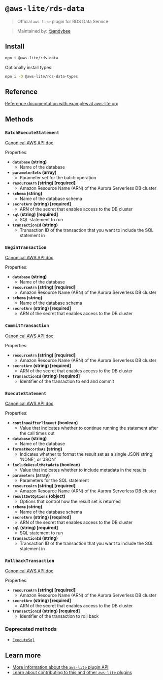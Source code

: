 # `@aws-lite/rds-data`

> Official `aws-lite` plugin for RDS Data Service

> Maintained by: [@andybee](https://github.com/andybee)


## Install

```sh
npm i @aws-lite/rds-data
```

Optionally install types:

```sh
npm i -D @aws-lite/rds-data-types
```

## Reference

[Reference documentation with examples at aws-lite.org](https://aws-lite.org/services/rds-data)


## Methods

<!-- ! Do not remove METHOD_DOCS_START / METHOD_DOCS_END ! -->
<!-- METHOD_DOCS_START -->
### `BatchExecuteStatement`

[Canonical AWS API doc](https://docs.aws.amazon.com/rdsdataservice/latest/APIReference/API_BatchExecuteStatement.html)

Properties:
- **`database` (string)**
  - Name of the database
- **`parameterSets` (array)**
  - Parameter set for the batch operation
- **`resourceArn` (string) [required]**
  - Amazon Resource Name (ARN) of the Aurora Serverless DB cluster
- **`schema` (string)**
  - Name of the database schema
- **`secretArn` (string) [required]**
  - ARN of the secret that enables access to the DB cluster
- **`sql` (string) [required]**
  - SQL statement to run
- **`transactionId` (string)**
  - Transaction ID of the transaction that you want to include the SQL statement in


### `BeginTransaction`

[Canonical AWS API doc](https://docs.aws.amazon.com/rdsdataservice/latest/APIReference/API_BeginTransaction.html)

Properties:
- **`database` (string)**
  - Name of the database
- **`resourceArn` (string) [required]**
  - Amazon Resource Name (ARN) of the Aurora Serverless DB cluster
- **`schema` (string)**
  - Name of the database schema
- **`secretArn` (string) [required]**
  - ARN of the secret that enables access to the DB cluster


### `CommitTransaction`

[Canonical AWS API doc](https://docs.aws.amazon.com/rdsdataservice/latest/APIReference/API_CommitTransaction.html)

Properties:
- **`resourceArn` (string) [required]**
  - Amazon Resource Name (ARN) of the Aurora Serverless DB cluster
- **`secretArn` (string) [required]**
  - ARN of the secret that enables access to the DB cluster
- **`transactionId` (string) [required]**
  - Identifier of the transaction to end and commit


### `ExecuteStatement`

[Canonical AWS API doc](https://docs.aws.amazon.com/rdsdataservice/latest/APIReference/API_ExecuteStatement.html)

Properties:
- **`continueAfterTimeout` (boolean)**
  - Value that indicates whether to continue running the statement after the call times out
- **`database` (string)**
  - Name of the database
- **`formatRecordsAs` (string)**
  - Indicates whether to format the result set as a single JSON string: 'NONE', or 'JSON'
- **`includeResultMetadata` (boolean)**
  - Value that indicates whether to include metadata in the results
- **`parameters` (array)**
  - Parameters for the SQL statement
- **`resourceArn` (string) [required]**
  - Amazon Resource Name (ARN) of the Aurora Serverless DB cluster
- **`resultSetOptions` (object)**
  - Options that control how the result set is returned
- **`schema` (string)**
  - Name of the database schema
- **`secretArn` (string) [required]**
  - ARN of the secret that enables access to the DB cluster
- **`sql` (string) [required]**
  - SQL statement to run
- **`transactionId` (string)**
  - Transaction ID of the transaction that you want to include the SQL statement in


### `RollbackTransaction`

[Canonical AWS API doc](https://docs.aws.amazon.com/rdsdataservice/latest/APIReference/API_RollbackTransaction.html)

Properties:
- **`resourceArn` (string) [required]**
  - Amazon Resource Name (ARN) of the Aurora Serverless DB cluster
- **`secretArn` (string) [required]**
  - ARN of the secret that enables access to the DB cluster
- **`transactionId` (string) [required]**
  - Identifier of the transaction to roll back


### Deprecated methods

- [`ExecuteSql`](https://docs.aws.amazon.com/rdsdataservice/latest/APIReference/API_ExecuteSql.html)
<!-- METHOD_DOCS_END -->


## Learn more

- [More information about the `aws-lite` plugin API](https://aws-lite.org/plugin-api)
- [Learn about contributing to this and other `aws-lite` plugins](https://aws-lite.org/contributing)
